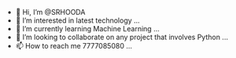 - 👋 Hi, I’m @SRHOODA
- 👀 I’m interested in latest technology ...
- 🌱 I’m currently learning Machine Learning ...
- 💞️ I’m looking to collaborate on any project that involves Python ...
- 📫 How to reach me 7777085080 ...

<!---
SRHOODA/SRHOODA is a ✨ special ✨ repository because its `README.md` (this file) appears on your GitHub profile.
You can click the Preview link to take a look at your changes.
--->
